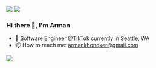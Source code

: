 [<img src="https://img.shields.io/badge/linkedin-%230077B5.svg?&style=for-the-badge&logo=linkedin&logoColor=white" />](https://www.linkedin.com/in/armankhondker)
[<img src="https://img.shields.io/badge/github-%2312100E.svg?&style=for-the-badge&logo=github&logoColor=white&color=black" />](https://github.com/armankhondker/)

### Hi there 👋, I'm Arman

- 🏢 Software Engineer [@TikTok](https://www.tiktok.com/) currently in Seattle, WA 
- 📫 How to reach me: armankhondker@gmail.com

![](https://komarev.com/ghpvc/?username=ArmanKhondker)
